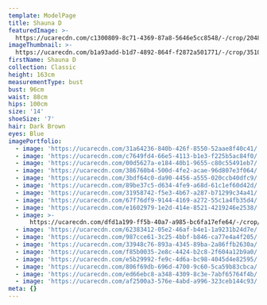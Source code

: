 ```yaml
---
template: ModelPage
title: Shauna D
featuredImage: >-
  https://ucarecdn.com/c1300809-8c71-4369-87a8-5646e5cc8548/-/crop/2048x1191/0,0/-/preview/
imageThumbnail: >-
  https://ucarecdn.com/b1a93add-b1d7-4892-864f-f2872a501771/-/crop/3510x4997/620,0/-/preview/
firstName: Shauna D
collection: Classic
height: 163cm
measurementType: bust
bust: 96cm
waist: 88cm
hips: 100cm
size: '14'
shoeSize: '7'
hair: Dark Brown
eyes: Blue
imagePortfolio:
  - image: 'https://ucarecdn.com/31a64236-840b-426f-8550-52aae8f40c41/'
  - image: 'https://ucarecdn.com/c7649fd4-66e5-4113-b1e3-f225b5ac84f0/'
  - image: 'https://ucarecdn.com/00d5627a-e184-40b1-9655-c80c55491eb7/'
  - image: 'https://ucarecdn.com/386760b4-500d-4fe2-acae-96d807e3f064/'
  - image: 'https://ucarecdn.com/3bdf64c0-da90-4456-a555-020ccb40dfc9/'
  - image: 'https://ucarecdn.com/89be37c5-d634-4fe9-a68d-61c1ef60d42d/'
  - image: 'https://ucarecdn.com/31958742-f5e3-4b67-a287-b71299c34a41/'
  - image: 'https://ucarecdn.com/67f76df9-9144-4169-a272-55c1a4fb35d4/'
  - image: 'https://ucarecdn.com/e1602979-1e2d-414e-8521-4219246e2538/'
  - image: >-
      https://ucarecdn.com/dfd1a199-ff5b-40a7-a985-bc6fa17efe64/-/crop/1632x2097/0,352/-/preview/
  - image: 'https://ucarecdn.com/62383412-05e2-46af-b4e1-1a9231b24d7e/'
  - image: 'https://ucarecdn.com/987cce61-3c25-4bbf-b846-ca77e4a4f205/'
  - image: 'https://ucarecdn.com/33948c76-893a-4345-89ba-2a86ffb2630a/'
  - image: 'https://ucarecdn.com/f85b0035-2e8c-4424-b2c8-2f604a12b9a0/'
  - image: 'https://ucarecdn.com/e5b29992-fe9c-4d6a-bc98-4045d4e82595/'
  - image: 'https://ucarecdn.com/806f69db-696d-4700-9c60-5ca59b83cbca/'
  - image: 'https://ucarecdn.com/ed66ebc8-a348-4309-8c3e-7abf65764f4b/'
  - image: 'https://ucarecdn.com/af2500a3-576e-4abd-a996-323ceb144c93/'
meta: {}
---
```



